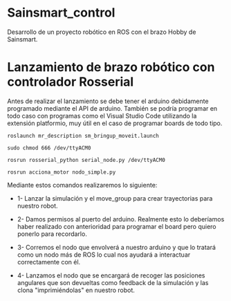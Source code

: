 # Sainsmart_control
Desarrollo de un proyecto robótico en ROS con el brazo Hobby de Sainsmart.

# Lanzamiento de brazo robótico con controlador Rosserial

Antes de realizar el lanzamiento se debe tener el arduino debidamente programado mediante 
el API de arduino. También se podría programar en todo caso con programas como el Visual Studio
Code utilizando la extensión platformio, muy útil en el caso de programar boards de todo tipo.

```
roslaunch mr_description sm_bringup_moveit.launch

sudo chmod 666 /dev/ttyACM0

rosrun rosserial_python serial_node.py /dev/ttyACM0

rosrun acciona_motor nodo_simple.py

```

Mediante estos comandos realizaremos lo siguiente:

* 1- Lanzar la simulación y el move_group para crear trayectorias para nuestro robot.

* 2- Damos permisos al puerto del arduino. Realmente esto lo deberíamos haber realizado con anterioridad para programar el board pero quiero ponerlo para recordarlo.

* 3- Corremos el nodo que envolverá a nuestro arduino y que lo tratará como un nodo más de ROS lo cual nos ayudará a interactuar correctamente con él.

* 4- Lanzamos el nodo que se encargará de recoger las posiciones angulares que son devueltas como feedback de la simulación y las clona "imprimiéndolas" en nuestro robot.





